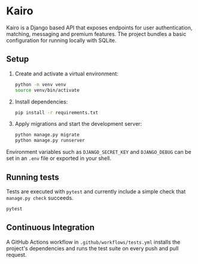 # Kairo

Kairo is a Django based API that exposes endpoints for user authentication,
matching, messaging and premium features. The project bundles a basic
configuration for running locally with SQLite.

## Setup

1. Create and activate a virtual environment:

   ```bash
   python -m venv venv
   source venv/bin/activate
   ```

2. Install dependencies:

   ```bash
   pip install -r requirements.txt
   ```

3. Apply migrations and start the development server:

   ```bash
   python manage.py migrate
   python manage.py runserver
   ```

Environment variables such as `DJANGO_SECRET_KEY` and `DJANGO_DEBUG` can be set
in an `.env` file or exported in your shell.

## Running tests

Tests are executed with `pytest` and currently include a simple check that
`manage.py check` succeeds.

```bash
pytest
```

## Continuous Integration

A GitHub Actions workflow in `.github/workflows/tests.yml` installs the
project's dependencies and runs the test suite on every push and pull request.
